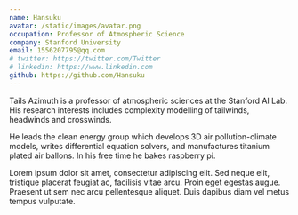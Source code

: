 ```yaml
---
name: Hansuku
avatar: /static/images/avatar.png
occupation: Professor of Atmospheric Science
company: Stanford University
email: 1556207795@qq.com
# twitter: https://twitter.com/Twitter
# linkedin: https://www.linkedin.com
github: https://github.com/Hansuku
---
```


Tails Azimuth is a professor of atmospheric sciences at the Stanford AI Lab. His research interests includes complexity modelling of tailwinds, headwinds and crosswinds.

He leads the clean energy group which develops 3D air pollution-climate models, writes differential equation solvers, and manufactures titanium plated air ballons. In his free time he bakes raspberry pi.

Lorem ipsum dolor sit amet, consectetur adipiscing elit. Sed neque elit, tristique placerat feugiat ac, facilisis vitae arcu. Proin eget egestas augue. Praesent ut sem nec arcu pellentesque aliquet. Duis dapibus diam vel metus tempus vulputate.

